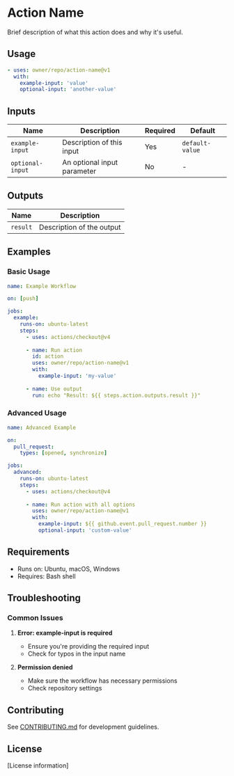 # Action Name

Brief description of what this action does and why it's useful.

## Usage

```yaml
- uses: owner/repo/action-name@v1
  with:
    example-input: 'value'
    optional-input: 'another-value'
```

## Inputs

| Name | Description | Required | Default |
|------|-------------|----------|---------|
| `example-input` | Description of this input | Yes | `default-value` |
| `optional-input` | An optional input parameter | No | - |

## Outputs

| Name | Description |
|------|-------------|
| `result` | Description of the output |

## Examples

### Basic Usage

```yaml
name: Example Workflow

on: [push]

jobs:
  example:
    runs-on: ubuntu-latest
    steps:
      - uses: actions/checkout@v4
      
      - name: Run action
        id: action
        uses: owner/repo/action-name@v1
        with:
          example-input: 'my-value'
      
      - name: Use output
        run: echo "Result: ${{ steps.action.outputs.result }}"
```

### Advanced Usage

```yaml
name: Advanced Example

on:
  pull_request:
    types: [opened, synchronize]

jobs:
  advanced:
    runs-on: ubuntu-latest
    steps:
      - uses: actions/checkout@v4
      
      - name: Run action with all options
        uses: owner/repo/action-name@v1
        with:
          example-input: ${{ github.event.pull_request.number }}
          optional-input: 'custom-value'
```

## Requirements

- Runs on: Ubuntu, macOS, Windows
- Requires: Bash shell

## Troubleshooting

### Common Issues

1. **Error: example-input is required**
   - Ensure you're providing the required input
   - Check for typos in the input name

2. **Permission denied**
   - Make sure the workflow has necessary permissions
   - Check repository settings

## Contributing

See [CONTRIBUTING.md](../../CONTRIBUTING.md) for development guidelines.

## License

[License information]